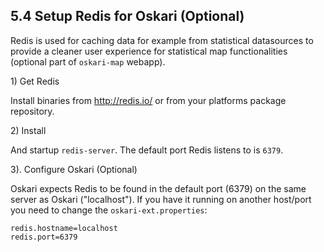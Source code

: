 ## 5.4 Setup Redis for Oskari (Optional)

Redis is used for caching data for example from statistical datasources to provide a cleaner user experience for statistical map functionalities (optional part of `oskari-map` webapp).

1\) Get Redis

Install binaries from http://redis.io/ or from your platforms package repository.

2\) Install

And startup `redis-server`. The default port Redis listens to is `6379`.

3\). Configure Oskari (Optional)

Oskari expects Redis to be found in the default port (6379) on the same server as Oskari ("localhost"). If you have it running on another host/port you need
to change the `oskari-ext.properties`:

	redis.hostname=localhost
	redis.port=6379